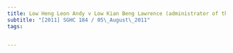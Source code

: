 ```yaml
---
title: Low Heng Leon Andy v Low Kian Beng Lawrence (administrator of the estate of Tan Ah Kng, 
subtitle: "[2011] SGHC 184 / 05\_August\_2011"
tags:


---
```


